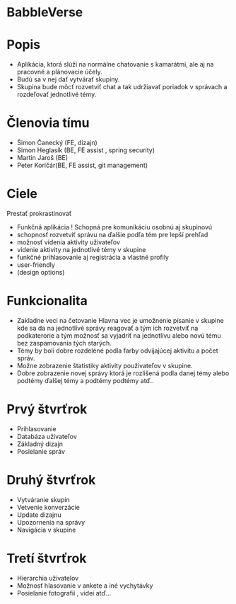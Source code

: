 # BabbleVerse
# Popis
- Aplikácia, ktorá slúži na normálne chatovanie s kamarátmi, ale aj na pracovné a plánovacie účely. 
- Budú sa v nej dať vytvárať skupiny. 
- Skupina bude môcť rozvetviť chat a tak udržiavať poriadok v správach a rozdeľovať jednotlivé témy.

# Členovia tímu
- Šimon Čanecký (FE, dizajn) 
- Simon Heglasík (BE, FE assist , spring security)
- Martin Jaroš (BE)
- Peter Koričár(BE, FE assist, git management)

# Ciele
Prestať prokrastinovať 
- Funkčná aplikácia ! Schopná pre komunikáciu osobnú aj skupinovú 
- schopnosť rozvetviť správu na ďalšie podľa tém pre lepší prehľad 
- možnosť videnia aktivity uživateľov  
- videnie aktivity na jednotlivé témy v skupine 
- funkčné prihlasovanie aj registrácia a vlastné profily 
- user-friendly 
- (design options)

# Funkcionalita
- Zakladne veci na četovanie
Hlavna vec je umožnenie písanie v skupine kde sa da na jednotlívé správy reagovať a tým ich rozvetviť na podkaterorie a tým možnosť sa vyjadriť na jednotlívu alebo novú tému bez zaspamovania tých starých.
- Témy by boli dobre rozdeléné podla farby odvijajúcej aktivitu a počet správ.
- Možne zobrazenie štatistiky aktivity použivateľov v skupine.
- Dobre zobrazenie novej správy ktorá je rozlišená podla danej témy alebo podtémy ďalšej témy a podtémy podtémy atď..

# Prvý štvrťrok
- Prihlasovanie
- Databáza užívateľov
- Základný dizajn
- Posielanie správ

# Druhý štvrťrok
- Vytváranie skupín
- Vetvenie konverzácie
- Update dizajnu
- Upozornenia na správy
- Navigácia v skupine

# Tretí štvrťrok
- Hierarchia uživatelov
- Možnosť hlasovanie v ankete a iné vychytávky
- Posielanie fotografií , videi atď...


